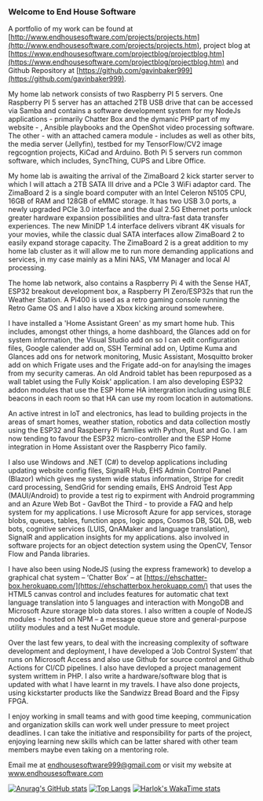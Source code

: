 ### Welcome to End House Software

A portfolio of my work can be found at [http://www.endhousesoftware.com/projects/projects.htm](http://www.endhousesoftware.com/projects/projects.htm), project blog at [https://www.endhousesoftware.com/projectblog/projectblog.htm](https://www.endhousesoftware.com/projectblog/projectblog.htm) and Github Repository at [https://github.com/gavinbaker999](https://github.com/gavinbaker999).
 
My home lab network consists of two Raspberry PI 5 servers. One Raspberry PI 5 server has an attached 2TB USB drive that can be accessed via Samba and contains a software development system for my NodeJs applications - primarily Chatter Box and the dymanic PHP part of my website - , Ansible playbooks and the OpenShot video processing software. The other - with an attached camera module - includes as well as other bits, the media server (Jellyfin), testbed for my TensorFlow/CV2 image regcogntion projects, KiCad and Arduino. Both Pi 5 servers run common software, which includes, SyncThing, CUPS and Libre Office. 

My home lab is awaiting the arrival of the ZimaBoard 2 kick starter server to which I will attach a  2TB SATA III drive and a PCIe 3 WiFi adaptor card. The ZimaBoard 2 is a single board computer with an Intel Celeron N5105 CPU, 16GB of RAM and 128GB of eMMC storage. It has two USB 3.0 ports, a newly upgraded PCIe 3.0 interface and the dual 2.5G Ethernet ports unlock greater hardware expansion possibilities and ultra-fast data transfer experiences. The new MiniDP 1.4 interface delivers vibrant 4K visuals for your movies, while the classic dual SATA interfaces allow ZimaBoard 2 to easily expand storage capacity. The ZimaBoard 2 is a great addition to my home lab cluster as it will allow me to run more demanding applications and services, in my case mainly as a Mini NAS, VM Manager and local AI processing. 

The home lab network, also contains a Raspberry Pi 4 with the Sense HAT, ESP32 breakout development box, a Raspberry PI Zero/ESP32s that run the Weather Station. A Pi400 is used as a retro gaming console running the Retro Game OS and I also have a Xbox kicking around somewhere. 

I have installed a 'Home Assistant Green' as my smart home hub. This includes, amongst other things, a home dashboard, the Glances add on for system information, the Visual Studio add on so I can edit configuration files, Google calender add on, SSH Terminal add on, Uptime Kuma and Glances add ons for network monitoring, Music Assistant, Mosquitto broker add on which Frigate uses and the Frigate add-on for anaylsing the images from my security cameras. An old Android tablet has been repurposed as a wall tablet using the Fully Koisk' application. I am also developing ESP32 addon modules that use the ESP Home HA intergration including using BLE beacons in each room so that HA can use my room location in automations.

An active intrest in IoT and electronics, has lead to building projects in the areas of smart homes, weather station, robotics and data collection mostly using the ESP32 and Raspberry Pi families with Python, Rust and Go. I am now tending to favour the ESP32 micro-controller and the ESP Home integration in Home Assistant over the Raspberry Pico family.

I also use Windows and .NET (C#) to develop applications including updating website config files, SignalR Hub, EHS Admin Control Panel (Blazor) which gives me system wide status information, Stripe for credit card processing, SendGrid for sending emails, EHS Android Test App (MAUI/Android) to provide a test rig to expirment with Android programming and an Azure Web Bot - GavBot the Third - to provide a FAQ and help system for my applications. I use Microsoft Azure for app services, storage blobs, queues, tables, function apps, logic apps, Cosmos DB, SQL DB, web bots, cognitive services (LUIS, QnAMaker and language translation), SignalR and application insights for my applications.  also involved in software projects for an object detection system using the OpenCV, Tensor Flow and Panda libraries. 

I have also been using NodeJS (using the express framework) to develop a graphical chat system – ‘Chatter Box’ – at [https://ehschatter-box.herokuapp.com/](https://ehschatterbox.herokuapp.com/) that uses the HTML5 canvas control and includes features for automatic chat text language translation into 5 languages and interaction with MongoDB and Microsoft Azure storage blob data stores. I also written a couple of NodeJS modules - hosted on NPM – a message queue store and general-purpose utility modules and a test NuGet module.

Over the last few years, to deal with the increasing complexity of software development and deployment, I have developed a ‘Job Control System’ that runs on Microsoft Access and also use Github for source control and Github Actions for CI/CD pipelines. I also have devloped a project management system writtem in PHP. I also write a hardware/software blog that is updated with what I have learnt in my travels. I have also done projects, using kickstarter products like the Sandwizz Bread Board and the Fipsy FPGA.

I enjoy working in small teams and with good time keeping, communication and organization skills can work well under pressure to meet project deadlines. I can take the initiative and responsibility for parts of the project, enjoying learning new skills which can be latter shared with other team members maybe even taking on a mentoring role. 

Email me at endhousesoftware999@gmail.com or visit my website at www.endhousesoftware.com

[![Anurag's GitHub stats](https://github-readme-stats.vercel.app/api?username=gavinbaker999)](https://github.com/anuraghazra/github-readme-stats)
[![Top Langs](https://github-readme-stats.vercel.app/api/top-langs/?username=gavinbaker999)](https://github.com/anuraghazra/github-readme-stats)
[![Harlok's WakaTime stats](https://github-readme-stats.vercel.app/api/wakatime?username=gavinbaker999)](https://github.com/anuraghazra/github-readme-stats)
